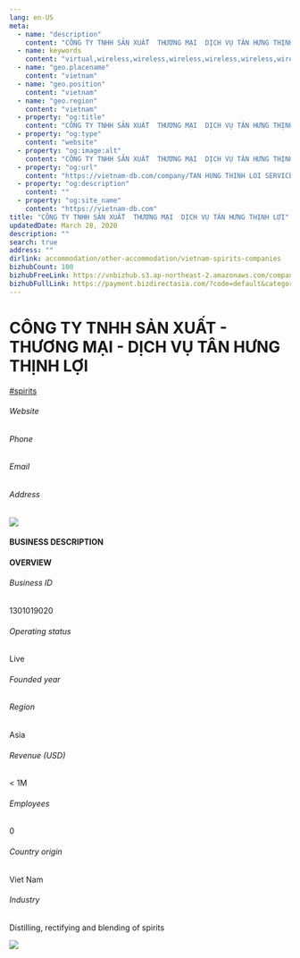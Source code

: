 ```yaml
---
lang: en-US
meta:
  - name: "description"
    content: "CÔNG TY TNHH SẢN XUẤT  THƯƠNG MẠI  DỊCH VỤ TÂN HƯNG THỊNH LỢI"
  - name: keywords
    content: "virtual,wireless,wireless,wireless,wireless,wireless,wireless,wireless,wireless,wireless,wireless,wireless,wireless,wireless,wireless,wireless,wireless,vietnam-spirits-companies"
  - name: "geo.placename"
    content: "vietnam"
  - name: "geo.position"
    content: "vietnam"
  - name: "geo.region"
    content: "vietnam"
  - property: "og:title"
    content: "CÔNG TY TNHH SẢN XUẤT  THƯƠNG MẠI  DỊCH VỤ TÂN HƯNG THỊNH LỢI | Vietnam DB"
  - property: "og:type"
    content: "website"
  - property: "og:image:alt"
    content: "CÔNG TY TNHH SẢN XUẤT  THƯƠNG MẠI  DỊCH VỤ TÂN HƯNG THỊNH LỢI"
  - property: "og:url"
    content: "https://vietnam-db.com/company/TAN HUNG THINH LOI SERVICES TRADING PRODUCTION COMPANY LIMITED-2673213"
  - property: "og:description"
    content: ""
  - property: "og:site_name"
    content: "https://vietnam-db.com"
title: "CÔNG TY TNHH SẢN XUẤT  THƯƠNG MẠI  DỊCH VỤ TÂN HƯNG THỊNH LỢI"
updatedDate: March 28, 2020
description: ""
search: true
address: ""
dirlink: accommodation/other-accommodation/vietnam-spirits-companies
bizhubCount: 100
bizhubFreeLink: https://vnbizhub.s3.ap-northeast-2.amazonaws.com/companies/vietnam-spirits-companies_preview.xlsx
bizhubFullLink: https://payment.bizdirectasia.com/?code=default&category=bizhub&item=vietnam-spirits-companies&redirect=https://vietnam-db.com
---
```



<div class="bd-item">
    <div class="item-content">
        <div class="detail-title-wrap">
            <h1 class="detail-title">
                CÔNG TY TNHH SẢN XUẤT - THƯƠNG MẠI - DỊCH VỤ TÂN HƯNG THỊNH LỢI
            </h1>
        </div>
		<div class="detail-tagslist"><a href="/accommodation/other-accommodation/tags/spirits" class="detail-tagitem">#spirits</a></div>
        <h6 class="bd-label">Website</h6>
        <p></p>
		<h6 class="bd-label">Phone</h6>
        <p></p>
        <h6 class="bd-label">Email</h6>
        <p><a class="textColorPrimary" href="#"></a></p>
        <h6 class="bd-label">Address</h6>
        <p></p>
    </div>
</div>

<div class="banner-wrap text-center"><a href="" class="banner-link"><img src="/assets/vndb.com/BannerAds2.jpg" class="banner-img"></a></div>

<div class="bd-item">
    <div class="item-content">
        <h4 class="textColorPrimary item-title">BUSINESS DESCRIPTION</h4>
        <p></p>
    </div>
</div>

<div class="bd-item">
    <div class="item-content">
        <h4 class="textColorPrimary item-title">OVERVIEW</h4>
        <div class="item-info">
            <h6 class="bd-label">Business ID</h6>
            <p>1301019020</p>
        </div>
        <div class="item-info">
            <h6 class="bd-label">Operating status</h6>
            <p>Live<small class="bd-status_dot live"></small></p>
        </div>
        <div class="item-info">
            <h6 class="bd-label">Founded year</h6>
            <p></p>
        </div>
        <div class="item-info">
            <h6 class="bd-label">Region</h6>
            <p>Asia</p>
        </div>
        <div class="item-info">
            <h6 class="bd-label">Revenue (USD)</h6>
            <p>&lt; 1M</p>
        </div>
        <div class="item-info">
            <h6 class="bd-label">Employees</h6>
            <p>0</p>
        </div>
        <div class="item-info">
            <h6 class="bd-label">Country origin</h6>
            <p>Viet Nam</p>
        </div>
        <div class="item-info">
            <h6 class="bd-label">Industry</h6>
            <p>Distilling, rectifying and blending of spirits</p>
        </div>
    </div>
</div>

<div class="banner-wrap text-center"><a href="" class="banner-link"><img src="/assets/vndb.com/BannerAd_04_728x90.jpg" class="banner-img"></a></div>

<CustomPopup popupTitle="ENTER EMAIL TO DOWNLOAD" popupSubTitle="The companies data will be sent to your inbox. Please enter your email." :free="this.$frontmatter.bizhubFreeLink" :paid="this.$frontmatter.bizhubFullLink" :count="this.$frontmatter.bizhubCount"/>

